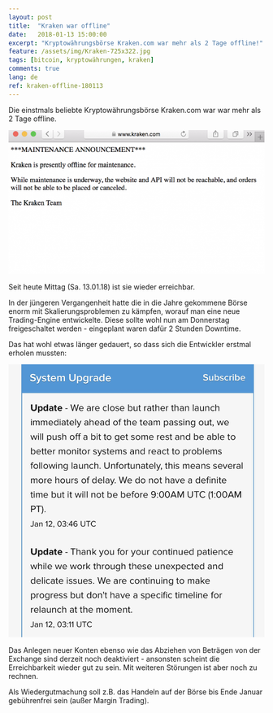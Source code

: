 ```yaml
---
layout: post
title:  "Kraken war offline"
date:   2018-01-13 15:00:00
excerpt: "Kryptowährungsbörse Kraken.com war mehr als 2 Tage offline!"
feature: /assets/img/Kraken-725x322.jpg
tags: [bitcoin, kryptowährungen, kraken]
comments: true
lang: de
ref: kraken-offline-180113
---
```


Die einstmals beliebte Kryptowährungsbörse Kraken.com war war mehr als 2 Tage 
offline. 

![](/assets/img/Kraken-Offline.png)

Seit heute Mittag (Sa. 13.01.18) ist sie wieder erreichbar.

In der jüngeren Vergangenheit hatte die in die Jahre gekommene Börse enorm mit
Skalierungsproblemen zu kämpfen, worauf man eine neue Trading-Engine entwickelte.
Diese sollte wohl nun am Donnerstag freigeschaltet werden - eingeplant waren dafür
2 Stunden Downtime. 

Das hat wohl etwas länger gedauert, so dass sich die Entwickler
erstmal erholen mussten:

![](/assets/img/DTUMGkvVwAARD05.jpg)

Das Anlegen neuer Konten ebenso wie das Abziehen von Beträgen von der Exchange
sind derzeit noch deaktiviert - ansonsten scheint die Erreichbarkeit wieder gut zu
sein. Mit weiteren Störungen ist aber noch zu rechnen.

Als Wiedergutmachung soll z.B. das Handeln auf der Börse bis Ende Januar gebührenfrei
sein (außer Margin Trading). 
 